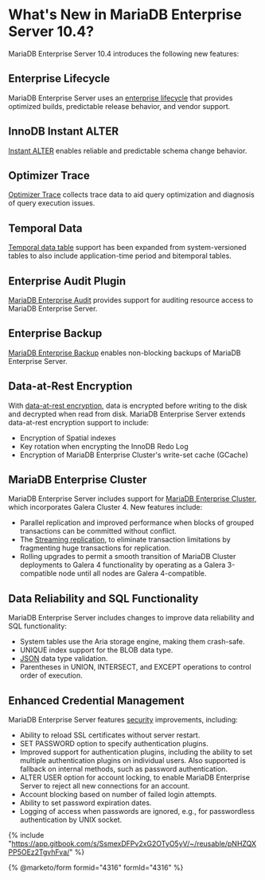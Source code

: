 # What's New in MariaDB Enterprise Server 10.4?

MariaDB Enterprise Server 10.4 introduces the following new features:

## Enterprise Lifecycle

MariaDB Enterprise Server uses an [enterprise lifecycle](https://app.gitbook.com/o/diTpXxF5WsbHqTReoBsS/s/aEnK0ZXmUbJzqQrTjFyb/~/changes/32/mariadb-enterprise-server-release-notes/enterprise-server-lifecycle) that provides optimized builds, predictable release behavior, and vendor support.

## InnoDB Instant ALTER

[Instant ALTER](https://app.gitbook.com/s/SsmexDFPv2xG2OTyO5yV/server-usage/storage-engines/innodb/innodb-online-ddl/innodb-online-ddl-operations-with-the-instant-alter-algorithm) enables reliable and predictable schema change behavior.

## Optimizer Trace

[Optimizer Trace](https://app.gitbook.com/s/SsmexDFPv2xG2OTyO5yV/ha-and-performance/optimization-and-tuning/query-optimizations/index-hints-how-to-force-query-plans) collects trace data to aid query optimization and diagnosis of query execution issues.

## Temporal Data

[Temporal data table](https://app.gitbook.com/s/SsmexDFPv2xG2OTyO5yV/reference/sql-structure/temporal-tables) support has been expanded from system-versioned tables to also include application-time period and bitemporal tables.

## Enterprise Audit Plugin

[MariaDB Enterprise Audit](https://app.gitbook.com/s/SsmexDFPv2xG2OTyO5yV/reference/plugins/mariadb-enterprise-audit) provides support for auditing resource access to MariaDB Enterprise Server.

## Enterprise Backup

[MariaDB Enterprise Backup](../../10-4/broken-reference/) enables non-blocking backups of MariaDB Enterprise Server.

## Data-at-Rest Encryption

With [data-at-rest encryption](https://app.gitbook.com/s/SsmexDFPv2xG2OTyO5yV/security/securing-mariadb/security), data is encrypted before writing to the disk and decrypted when read from disk. MariaDB Enterprise Server extends data-at-rest encryption support to include:

* Encryption of Spatial indexes
* Key rotation when encrypting the InnoDB Redo Log
* Encryption of MariaDB Enterprise Cluster's write-set cache (GCache)

## MariaDB Enterprise Cluster

MariaDB Enterprise Server includes support for [MariaDB Enterprise Cluster](https://github.com/mariadb-corporation/docs-release-notes/blob/test/en/galera/README.md), which incorporates Galera Cluster 4. New features include:

* Parallel replication and improved performance when blocks of grouped transactions can be committed without conflict.
* The [Streaming replication](https://github.com/mariadb-corporation/docs-release-notes/blob/test/en/galera/README.md), to eliminate transaction limitations by fragmenting huge transactions for replication.
* Rolling upgrades to permit a smooth transition of MariaDB Cluster deployments to Galera 4 functionality by operating as a Galera 3-compatible node until all nodes are Galera 4-compatible.

## Data Reliability and SQL Functionality

MariaDB Enterprise Server includes changes to improve data reliability and SQL functionality:

* System tables use the Aria storage engine, making them crash-safe.
* UNIQUE index support for the BLOB data type.
* [JSON](https://app.gitbook.com/s/SsmexDFPv2xG2OTyO5yV/reference/data-types/string-data-types/json) data type validation.
* Parentheses in UNION, INTERSECT, and EXCEPT operations to control order of execution.

## Enhanced Credential Management

MariaDB Enterprise Server features [security](https://app.gitbook.com/s/SsmexDFPv2xG2OTyO5yV/security/securing-mariadb/security) improvements, including:

* Ability to reload SSL certificates without server restart.
* SET PASSWORD option to specify authentication plugins.
* Improved support for authentication plugins, including the ability to set multiple authentication plugins on individual users. Also supported is fallback on internal methods, such as password authentication.
* ALTER USER option for account locking, to enable MariaDB Enterprise Server to reject all new connections for an account.
* Account blocking based on number of failed login attempts.
* Ability to set password expiration dates.
* Logging of access when passwords are ignored, e.g., for passwordless authentication by UNIX socket.

{% include "https://app.gitbook.com/s/SsmexDFPv2xG2OTyO5yV/~/reusable/pNHZQXPP5OEz2TgvhFva/" %}

{% @marketo/form formid="4316" formId="4316" %}
